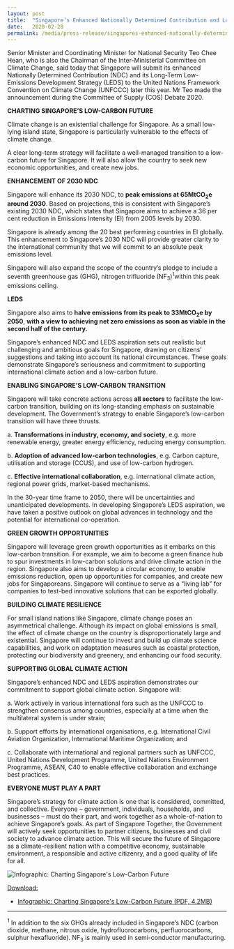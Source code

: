 ```yaml
---
layout: post
title:  "Singapore’s Enhanced Nationally Determined Contribution and Long-Term Low-Emissions Development Strategy"
date:   2020-02-28
permalink: /media/press-release/singapores-enhanced-nationally-determined-contribution-and-long-term-low-emissions-development-strategy/
---
```



Senior Minister and Coordinating Minister for National Security Teo Chee Hean, who is also the Chairman of the Inter-Ministerial Committee on Climate Change, said today that Singapore will submit its enhanced Nationally Determined Contribution (NDC) and its Long-Term Low-Emissions Development Strategy (LEDS) to the United Nations Framework Convention on Climate Change (UNFCCC) later this year. Mr Teo made the announcement during the Committee of Supply (COS) Debate 2020.

**CHARTING SINGAPORE’S LOW-CARBON FUTURE**

Climate change is an existential challenge for Singapore. As a small low-lying island state, Singapore is particularly vulnerable to the effects of climate change.

A clear long-term strategy will facilitate a well-managed transition to a low-carbon future for Singapore. It will also allow the country to seek new economic opportunities, and create new jobs.

**ENHANCEMENT OF 2030 NDC**

Singapore will enhance its 2030 NDC, to **peak emissions at 65MtCO<sub>2</sub>e around 2030**. Based on projections, this is consistent with Singapore’s existing 2030 NDC, which states that Singapore aims to achieve a 36 per cent reduction in Emissions Intensity (EI) from 2005 levels by 2030.

Singapore is already among the 20 best performing countries in EI globally. This enhancement to Singapore’s 2030 NDC will provide greater clarity to the international community that we will commit to an absolute peak emissions level.

Singapore will also expand the scope of the country’s pledge to include a seventh greenhouse gas (GHG), nitrogen trifluoride (NF<sub>3</sub>)<sup>1</sup>within this peak emissions ceiling.

**LEDS**

Singapore also aims to **halve emissions from its peak to 33MtCO<sub>2</sub>e by 2050**, **with a view to achieving net zero emissions as soon as viable in the second half of the century.**

Singapore’s enhanced NDC and LEDS aspiration sets out realistic but challenging and ambitious goals for Singapore, drawing on citizens’ suggestions and taking into account its national circumstances. These goals demonstrate Singapore’s seriousness and commitment to supporting international climate action and a low-carbon future.

**ENABLING SINGAPORE’S LOW-CARBON TRANSITION**

Singapore will take concrete actions across **all sectors** to facilitate the low-carbon transition, building on its long-standing emphasis on sustainable development. The Government’s strategy to enable Singapore’s low-carbon transition will have three thrusts.

a. **Transformations in industry, economy, and society**, e.g. more renewable energy, greater energy efficiency, reducing energy consumption.

b. **Adoption of advanced low-carbon technologies**, e.g. Carbon capture, utilisation and storage (CCUS), and use of low-carbon hydrogen.

c. **Effective international collaboration**, e.g. international climate action, regional power grids, market-based mechanisms.

In the 30-year time frame to 2050, there will be uncertainties and unanticipated developments. In developing Singapore’s LEDS aspiration, we have taken a positive outlook on global advances in technology and the potential for international co-operation.

**GREEN GROWTH OPPORTUNITIES**

Singapore will leverage green growth opportunities as it embarks on this low-carbon transition. For example, we aim to become a green finance hub to spur investments in low-carbon solutions and drive climate action in the region. Singapore also aims to develop a circular economy, to enable emissions reduction, open up opportunities for companies, and create new jobs for Singaporeans. Singapore will continue to serve as a “living lab” for companies to test-bed innovative solutions that can be exported globally.

**BUILDING CLIMATE RESILIENCE**

For small island nations like Singapore, climate change poses an asymmetrical challenge. Although its impact on global emissions is small, the effect of climate change on the country is disproportionately large and existential.  Singapore will continue to invest and build up climate science capabilities, and work on adaptation measures such as coastal protection, protecting our biodiversity and greenery, and enhancing our food security.

**SUPPORTING GLOBAL CLIMATE ACTION**


Singapore’s enhanced NDC and LEDS aspiration demonstrates our commitment to support global climate action. Singapore will:

a. Work actively in various international fora such as the UNFCCC to strengthen consensus among countries, especially at a time when the multilateral system is under strain;

b. Support efforts by international organisations, e.g. International Civil Aviation Organization, International Maritime Organization; and

c. Collaborate with international and regional partners such as UNFCCC, United Nations Development Programme, United Nations Environment Programme, ASEAN, C40 to enable effective collaboration and exchange best practices.

**EVERYONE MUST PLAY A PART**


Singapore’s strategy for climate action is one that is considered, committed, and collective. Everyone – government, individuals, households, and businesses – must do their part, and work together as a whole-of-nation to achieve Singapore’s goals. As part of Singapore Together, the Government will actively seek opportunities to partner citizens, businesses and civil society to advance climate action. This will secure the future of Singapore as a climate-resilient nation with a competitive economy, sustainable environment, a responsible and active citizenry, and a good quality of life for all.



![Infographic: Charting Singapore's Low-Carbon Future](/images/leds-infographic.png "Infographic: Charting Singapore's Low-Carbon Future")


<u>Download:</u>

* [<a href="/files/docs/default-source/publications/leds-infographic-final.pdf" target="_blank">Infographic: Charting Singapore's Low-Carbon Future (PDF, 4.2MB)</a>](/files/docs/default-source/publications/leds-infographic-final.pdf)



----------
<sup>1</sup> In addition to the six GHGs already included in Singapore’s NDC (carbon dioxide, methane, nitrous oxide, hydrofluorocarbons, perfluorocarbons, sulphur hexafluoride). NF<sub>3</sub> is mainly used in semi-conductor manufacturing.

